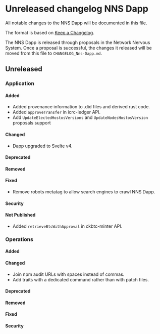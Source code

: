# Unreleased changelog NNS Dapp

All notable changes to the NNS Dapp will be documented in this file.

The format is based on [Keep a Changelog](https://keepachangelog.com/en/1.0.0/).

The NNS Dapp is released through proposals in the Network Nervous System. Once a
proposal is successful, the changes it released will be moved from this file to
`CHANGELOG_Nns-Dapp.md`.

## Unreleased

### Application

#### Added

* Added provenance information to .did files and derived rust code.
* Added `approveTransfer` in icrc-ledger API.
* Add `UpdateElectedHostosVersions` and `UpdateNodesHostosVersion` proposals support

#### Changed

* Dapp upgraded to Svelte v4.

#### Deprecated
#### Removed

#### Fixed

* Remove robots metatag to allow search engines to crawl NNS Dapp.

#### Security

#### Not Published

* Added `retrieveBtcWithApproval` in ckbtc-minter API.

### Operations

#### Added

#### Changed

* Join npm audit URLs with spaces instead of commas.
* Add traits with a dedicated command rather than with patch files.

#### Deprecated
#### Removed

#### Fixed

#### Security
